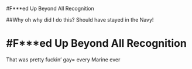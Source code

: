 
#F***ed Up Beyond All Recognition

##Why oh why did I do this?  Should have stayed in the Navy!

<h1>#F***ed Up Beyond All Recognition</h1>
<p> That was pretty fuckin’ gay= every Marine ever</p>
